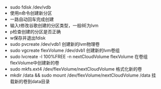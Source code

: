 *  sudo fdisk /dev/vdb 
*  使用n命令创建新分区
*  一路自动回车完成创建
*  输入t修改谷歌创建的分区类型，一般8E为lvm
*  p检查创建的分区是否正确
*  w保存并退出fdisk
*  sudo pvcreate /dev/vdb1 创建新的lvm物理卷
*  sudo vgcreate flexVolume /dev/dvb1 创建新的lvm卷组
*  sudo lvcreate -l 100%FREE -n nextCloudVolume flexVolume 在卷组flexVolume中创建新的卷
*  sudo mkfs.ext4 /dev/flexVolume/nextCloudVolume 格式化新的卷
*  mkdir /data && sudo mount /dev/flexVolume/nextCloudVolume /data 挂载新的卷到data目录